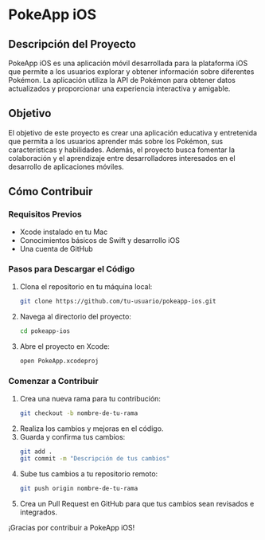 
# PokeApp iOS

## Descripción del Proyecto
PokeApp iOS es una aplicación móvil desarrollada para la plataforma iOS que permite a los usuarios explorar y obtener información sobre diferentes Pokémon. La aplicación utiliza la API de Pokémon para obtener datos actualizados y proporcionar una experiencia interactiva y amigable.

## Objetivo
El objetivo de este proyecto es crear una aplicación educativa y entretenida que permita a los usuarios aprender más sobre los Pokémon, sus características y habilidades. Además, el proyecto busca fomentar la colaboración y el aprendizaje entre desarrolladores interesados en el desarrollo de aplicaciones móviles.

## Cómo Contribuir

### Requisitos Previos
- Xcode instalado en tu Mac
- Conocimientos básicos de Swift y desarrollo iOS
- Una cuenta de GitHub

### Pasos para Descargar el Código
1. Clona el repositorio en tu máquina local:
    ```bash
    git clone https://github.com/tu-usuario/pokeapp-ios.git
    ```
2. Navega al directorio del proyecto:
    ```bash
    cd pokeapp-ios
    ```
3. Abre el proyecto en Xcode:
    ```bash
    open PokeApp.xcodeproj
    ```

### Comenzar a Contribuir
1. Crea una nueva rama para tu contribución:
    ```bash
    git checkout -b nombre-de-tu-rama
    ```
2. Realiza los cambios y mejoras en el código.
3. Guarda y confirma tus cambios:
    ```bash
    git add .
    git commit -m "Descripción de tus cambios"
    ```
4. Sube tus cambios a tu repositorio remoto:
    ```bash
    git push origin nombre-de-tu-rama
    ```
5. Crea un Pull Request en GitHub para que tus cambios sean revisados e integrados.

¡Gracias por contribuir a PokeApp iOS!
